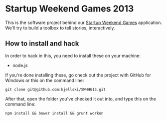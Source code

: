 # Startup Weekend Games 2013 
This is the software project behind our [Startup Weekend Games](http://hamburg.startupweekend.org) application. We'll try to build a toolbox to tell stories, interactively.

## How to install and hack

In order to hack in this, you need to install these on your machine:

* node.js

If you're done installing these, go check out the project with GitHub for Windows or this on the command line:

    git clone git@github.com:kjellski/SWHHG13.git

After that, open the folder you've checked it out into, and type this on the command line:

    npm install && bower install && grunt workon


